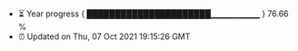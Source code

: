 - ⏳ Year progress { ██████████████████████▁▁▁▁▁▁▁▁ } 76.66 %
- ⏰ Updated on Thu, 07 Oct 2021 19:15:26 GMT

